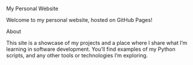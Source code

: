 My Personal Website

Welcome to my personal website, hosted on GitHub Pages!

About

This site is a showcase of my projects and a place where I share what I’m learning in software development. 
You’ll find examples of my Python scripts, and any other tools or technologies I’m exploring.
